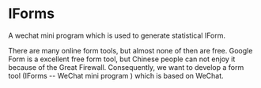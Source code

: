 # IForms
A wechat mini program which is used to generate statistical IForm.

There are many online form tools, but almost none of then are free. Google Form is a excellent free form tool, but Chinese people 
can not enjoy it because of the Great Firewall. Consequently, we want to develop a form tool (IForms -- WeChat mini program ) which 
is based on WeChat. 



